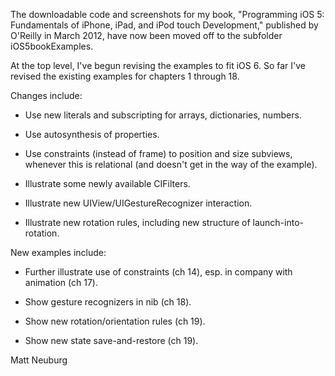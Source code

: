 
The downloadable code and screenshots for my book, "Programming iOS 5: Fundamentals of iPhone, iPad, and iPod touch Development," published by O'Reilly in March 2012, have now been moved off to the subfolder iOS5bookExamples.

At the top level, I've begun revising the examples to fit iOS 6. So far I've revised the existing examples for chapters 1 through 18.

Changes include:

* Use new literals and subscripting for arrays, dictionaries, numbers.

* Use autosynthesis of properties.

* Use constraints (instead of frame) to position and size subviews, whenever this is relational (and doesn't get in the way of the example).

* Illustrate some newly available CIFilters.

* Illustrate new UIView/UIGestureRecognizer interaction.

* Illustrate new rotation rules, including new structure of launch-into-rotation.

New examples include:

* Further illustrate use of constraints (ch 14), esp. in company with animation (ch 17).

* Show gesture recognizers in nib (ch 18).

* Show new rotation/orientation rules (ch 19).

* Show new state save-and-restore (ch 19).

Matt Neuburg
